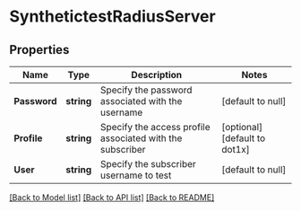 # SynthetictestRadiusServer

## Properties
Name | Type | Description | Notes
------------ | ------------- | ------------- | -------------
**Password** | **string** | Specify the password associated with the username | [default to null]
**Profile** | **string** | Specify the access profile associated with the subscriber | [optional] [default to dot1x]
**User** | **string** | Specify the subscriber username to test | [default to null]

[[Back to Model list]](../README.md#documentation-for-models) [[Back to API list]](../README.md#documentation-for-api-endpoints) [[Back to README]](../README.md)

